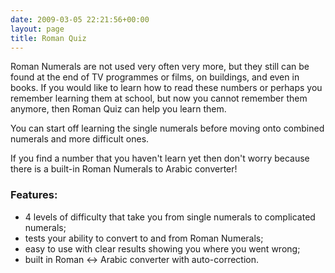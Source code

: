 ```yaml
---
date: 2009-03-05 22:21:56+00:00
layout: page
title: Roman Quiz
---
```


Roman Numerals are not used very often very more, but they still can be found at the end of TV programmes or films, on buildings, and even in books. If you would like to learn how to read these numbers or perhaps you remember learning them at school, but now you cannot remember them anymore, then Roman Quiz can help you learn them.

You can start off learning the single numerals before moving onto combined numerals and more difficult ones.

If you find a number that you haven't learn yet then don't worry because there is a built-in Roman Numerals to Arabic  converter!


### Features:

  * 4 levels of difficulty that take you from single numerals to complicated numerals;
  * tests your ability to convert to and from Roman Numerals;
  * easy to use with clear results showing you where you went wrong;
  * built in Roman <-> Arabic converter with auto-correction.
